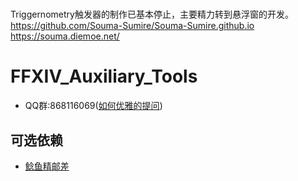 #
Triggernometry触发器的制作已基本停止，主要精力转到悬浮窗的开发。
https://github.com/Souma-Sumire/Souma-Sumire.github.io
https://souma.diemoe.net/

# FFXIV_Auxiliary_Tools

- QQ群:868116069([如何优雅的提问](<http://www.360doc.com/content/19/1223/08/30422483_881502108.shtml>))
  
## 可选依赖

- [鲶鱼精邮差](https://github.com/Natsukage/PostNamazu)
